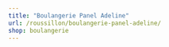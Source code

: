 ```yaml
---
title: "Boulangerie Panel Adeline"
url: /roussillon/boulangerie-panel-adeline/
shop: boulangerie
---
```

